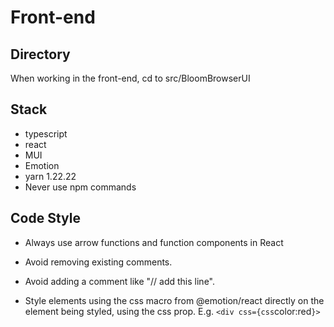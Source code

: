 # Front-end
## Directory
When working in the front-end, cd to src/BloomBrowserUI
## Stack
- typescript
- react
- MUI
- Emotion
- yarn 1.22.22
- Never use npm commands

## Code Style

- Always use arrow functions and function components in React

- Avoid removing existing comments.
- Avoid adding a comment like "// add this line".

- Style elements using the css macro from @emotion/react directly on the element being styled, using the css prop. E.g. `<div css={css`color:red`}>`
